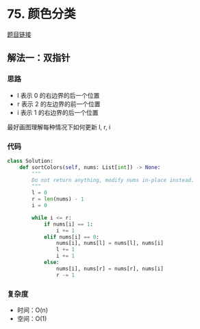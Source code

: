 # 75. 颜色分类

[题目链接](https://leetcode.cn/problems/sort-colors/description/)

## 解法一：双指针

### 思路

- l 表示 0 的右边界的后一个位置
- r 表示 2 的左边界的前一个位置
- i 表示 1 的右边界的后一个位置

最好画图理解每种情况下如何更新 l, r, i

### 代码

```py
class Solution:
    def sortColors(self, nums: List[int]) -> None:
        """
        Do not return anything, modify nums in-place instead.
        """
        l = 0
        r = len(nums) - 1
        i = 0

        while i <= r:
            if nums[i] == 1:
                i += 1
            elif nums[i] == 0:
                nums[i], nums[l] = nums[l], nums[i]
                l += 1
                i += 1
            else:
                nums[i], nums[r] = nums[r], nums[i]
                r -= 1
```

### 复杂度

- 时间：O(n)
- 空间：O(1)
